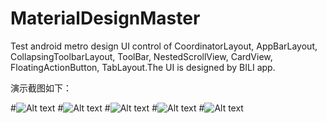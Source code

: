 # MaterialDesignMaster
Test android metro design UI control of CoordinatorLayout, AppBarLayout, CollapsingToolbarLayout, ToolBar, NestedScrollView, CardView, FloatingActionButton, TabLayout.The UI is designed by BILI app.


演示截图如下：

#![Alt text](https://github.com/sk569437/MaterialDesignMaster/ScreenShot/1.png )
#![Alt text](https://github.com/sk569437/MaterialDesignMaster/ScreenShot/4.png)
#![Alt text](https://github.com/sk569437/MaterialDesignMaster/ScreenShot/3.png)
#![Alt text](https://github.com/sk569437/MaterialDesignMaster/ScreenShot/2.png)
#![Alt text](https://github.com/sk569437/MaterialDesignMaster/ScreenShot/5.png)
